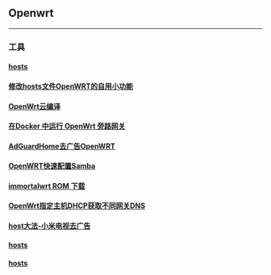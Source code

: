 ## Openwrt
----------------------------------------------------------------

### 工具

#### [hosts](https://mokk731.github.io/txt/hosts.txt)

#### [修改hosts文件OpenWRT的自用小功能](https://mokk731.github.io/txt/修改hosts文件OpenWRT的自用小功能.txt)

#### [OpenWrt云编译](https://mokk731.github.io/txt/OpenWrt云编译.txt)

#### [在Docker 中运行 OpenWrt 旁路网关](https://mokk731.github.io/txt/在Docker中运行OpenWrt旁路网关.txt)

#### [AdGuardHome去广告OpenWRT](https://mokk731.github.io/txt/AdGuardHome去广告OpenWRT.txt)

#### [OpenWRT快速配置Samba](https://mokk731.github.io/txt/OpenWRT快速配置Samba.txt)

#### [immortalwrt ROM 下载](https://downloads.immortalwrt.org)

#### [OpenWrt指定主机DHCP获取不同网关DNS](https://mokk731.github.io/txt/OpenWrt指定主机DHCP获取不同网关DNS.txt)

#### [host大法-小米电视去广告](https://mokk731.github.io/txt/host大法-小米电视去广告.txt)

#### [hosts](https://mokk731.github.io/txt/hosts.txt)

#### [hosts](https://mokk731.github.io/txt/hosts.txt)



